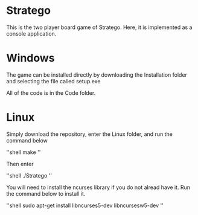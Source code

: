 # Stratego
This is the two player board game of Stratego. Here, it is implemented as a console application.

# Windows

The game can be installed directly by downloading the Installation folder and selecting the file called setup.exe

All of the code is in the Code folder.

# Linux

Simply download the repository, enter the Linux folder, and run the command below

''shell
make
''

Then enter

''shell
./Stratego
''

You will need to install the ncurses library if you do not alread have it. Run the command below to install it.

''shell
sudo apt-get install libncurses5-dev libncursesw5-dev
''
